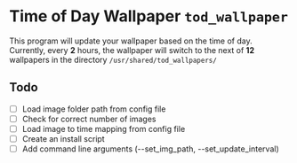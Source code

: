 # Time of Day Wallpaper `tod_wallpaper`

This program will update your wallpaper based on the time of day. Currently, every **2** hours, the wallpaper will switch to the next of **12** wallpapers in the directory `/usr/shared/tod_wallpapers/`

## Todo

- [ ] Load image folder path from config file
- [ ] Check for correct number of images
- [ ] Load image to time mapping from config file
- [ ] Create an install script
- [ ] Add command line arguments (--set_img_path, --set_update_interval)
